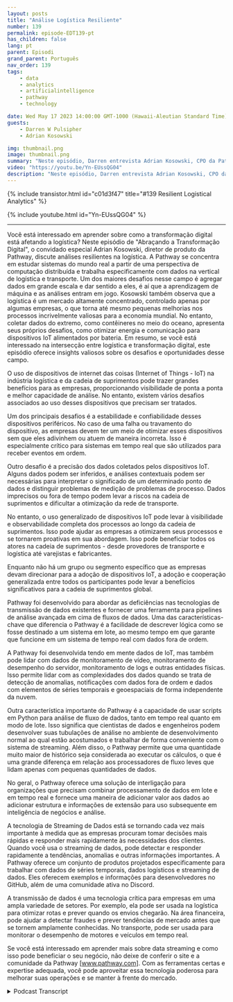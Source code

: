 ```yaml
---
layout: posts
title: "Análise Logística Resiliente"
number: 139
permalink: episode-EDT139-pt
has_children: false
lang: pt
parent: Episodi
grand_parent: Português
nav_order: 139
tags:
    - data
    - analytics
    - artificialintelligence
    - pathway
    - technology

date: Wed May 17 2023 14:00:00 GMT-1000 (Hawaii-Aleutian Standard Time)
guests:
    - Darren W Pulsipher
    - Adrian Kosowski

img: thumbnail.png
image: thumbnail.png
summary: "Neste episódio, Darren entrevista Adrian Kosowski, CPO da Pathway, sobre sua habilidade única de lidar com dados logísticos da borda em ambientes DDIL com análises em tempo real."
video: "https://youtu.be/Yn-EUssQG04"
description: "Neste episódio, Darren entrevista Adrian Kosowski, CPO da Pathway, sobre sua habilidade única de lidar com dados logísticos da borda em ambientes DDIL com análises em tempo real."
---
```


<div>
{% include transistor.html id="c01d3f47" title="#139 Resilient Logistical Analytics" %}

{% include youtube.html id="Yn-EUssQG04" %}
</div>

---

Você está interessado em aprender sobre como a transformação digital está afetando a logística? Neste episódio de "Abraçando a Transformação Digital", o convidado especial Adrian Kosowski, diretor de produto da Pathway, discute análises resilientes na logística. A Pathway se concentra em estudar sistemas do mundo real a partir de uma perspectiva de computação distribuída e trabalha especificamente com dados na vertical de logística e transporte. Um dos maiores desafios nesse campo é agregar dados em grande escala e dar sentido a eles, é aí que a aprendizagem de máquina e as análises entram em jogo. Kosowski também observa que a logística é um mercado altamente concentrado, controlado apenas por algumas empresas, o que torna até mesmo pequenas melhorias nos processos incrivelmente valiosas para a economia mundial. No entanto, coletar dados do extremo, como contêineres no meio do oceano, apresenta seus próprios desafios, como otimizar energia e comunicação para dispositivos IoT alimentados por bateria. Em resumo, se você está interessado na intersecção entre logística e transformação digital, este episódio oferece insights valiosos sobre os desafios e oportunidades desse campo.

O uso de dispositivos de internet das coisas (Internet of Things - IoT) na indústria logística e da cadeia de suprimentos pode trazer grandes benefícios para as empresas, proporcionando visibilidade de ponta a ponta e melhor capacidade de análise. No entanto, existem vários desafios associados ao uso desses dispositivos que precisam ser tratados.

Um dos principais desafios é a estabilidade e confiabilidade desses dispositivos periféricos. No caso de uma falha ou travamento do dispositivo, as empresas devem ter um meio de otimizar esses dispositivos sem que eles adivinhem ou atuem de maneira incorreta. Isso é especialmente crítico para sistemas em tempo real que são utilizados para receber eventos em ordem.

Outro desafio é a precisão dos dados coletados pelos dispositivos IoT. Alguns dados podem ser inferidos, e análises contextuais podem ser necessárias para interpretar o significado de um determinado ponto de dados e distinguir problemas de medição de problemas de processo. Dados imprecisos ou fora de tempo podem levar a riscos na cadeia de suprimentos e dificultar a otimização da rede de transporte.

No entanto, o uso generalizado de dispositivos IoT pode levar à visibilidade e observabilidade completa dos processos ao longo da cadeia de suprimentos. Isso pode ajudar as empresas a otimizarem seus processos e se tornarem proativas em sua abordagem. Isso pode beneficiar todos os atores na cadeia de suprimentos - desde provedores de transporte e logística até varejistas e fabricantes.

Enquanto não há um grupo ou segmento específico que as empresas devam direcionar para a adoção de dispositivos IoT, a adoção e cooperação generalizada entre todos os participantes pode levar a benefícios significativos para a cadeia de suprimentos global.

Pathway foi desenvolvido para abordar as deficiências nas tecnologias de transmissão de dados existentes e fornecer uma ferramenta para pipelines de análise avançada em cima de fluxos de dados. Uma das características-chave que diferencia o Pathway é a facilidade de descrever lógica como se fosse destinado a um sistema em lote, ao mesmo tempo em que garante que funcione em um sistema de tempo real com dados fora de ordem.

A Pathway foi desenvolvida tendo em mente dados de IoT, mas também pode lidar com dados de monitoramento de vídeo, monitoramento de desempenho do servidor, monitoramento de logs e outras entidades físicas. Isso permite lidar com as complexidades dos dados quando se trata de detecção de anomalias, notificações com dados fora de ordem e dados com elementos de séries temporais e geoespaciais de forma independente da nuvem.

Outra característica importante do Pathway é a capacidade de usar scripts em Python para análise de fluxo de dados, tanto em tempo real quanto em modo de lote. Isso significa que cientistas de dados e engenheiros podem desenvolver suas tubulações de análise no ambiente de desenvolvimento normal ao qual estão acostumados e trabalhar de forma conveniente com o sistema de streaming. Além disso, o Pathway permite que uma quantidade muito maior de histórico seja considerada ao executar os cálculos, o que é uma grande diferença em relação aos processadores de fluxo leves que lidam apenas com pequenas quantidades de dados.

No geral, o Pathway oferece uma solução de interligação para organizações que precisam combinar processamento de dados em lote e em tempo real e fornece uma maneira de adicionar valor aos dados ao adicionar estrutura e informações de extensão para uso subsequente em inteligência de negócios e análise.

A tecnologia de Streaming de Dados está se tornando cada vez mais importante à medida que as empresas procuram tomar decisões mais rápidas e responder mais rapidamente às necessidades dos clientes. Quando você usa o streaming de dados, pode detectar e responder rapidamente a tendências, anomalias e outras informações importantes. A Pathway oferece um conjunto de produtos projetados especificamente para trabalhar com dados de séries temporais, dados logísticos e streaming de dados. Eles oferecem exemplos e informações para desenvolvedores no GitHub, além de uma comunidade ativa no Discord.

A transmissão de dados é uma tecnologia crítica para empresas em uma ampla variedade de setores. Por exemplo, ela pode ser usada na logística para otimizar rotas e prever quando os envios chegarão. Na área financeira, pode ajudar a detectar fraudes e prever tendências de mercado antes que se tornem amplamente conhecidas. No transporte, pode ser usada para monitorar o desempenho de motores e veículos em tempo real.

Se você está interessado em aprender mais sobre data streaming e como isso pode beneficiar o seu negócio, não deixe de conferir o site e a comunidade da Pathway [www.pathway.com]. Com as ferramentas certas e expertise adequada, você pode aproveitar essa tecnologia poderosa para melhorar suas operações e se manter à frente do mercado.



<details>
<summary> Podcast Transcript </summary>

<p></p>

</details>
